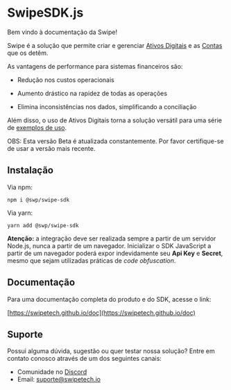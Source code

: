 # SwipeSDK.js

Bem vindo à documentação da Swipe!

Swipe é a solução que permite criar e gerenciar [Ativos Digitais](https://swipetech.github.io/doc/#ativo) e as [Contas](https://swipetech.github.io/doc/#conta) que os detêm. 

As vantagens de performance para sistemas financeiros são: 

- Redução nos custos operacionais 

- Aumento drástico na rapidez de todas as operações

- Elimina inconsistências nos dados, simplificando a conciliação

Além disso, o uso de Ativos Digitais torna a solução versátil para uma série de [exemplos de uso](https://swipetech.github.io/doc/#exemplos-de-uso).


OBS: Esta versão Beta é atualizada constantemente. Por favor certifique-se de usar a versão mais recente.

## Instalação

Via npm:

`npm i @swp/swipe-sdk`

Via yarn:

`yarn add @swp/swipe-sdk`

<b>Atenção:</b> a integração deve ser realizada sempre a partir de um servidor Node.js, nunca a partir de um navegador. Inicializar o SDK JavaScript a partir de um navegador poderá expor indevidamente seu <b>Api Key</b> e <b>Secret</b>, mesmo que sejam utilizadas práticas de <i>code obfuscation</i>.

## Documentação

Para uma documentação completa do produto e do SDK, acesse o link:

[https://swipetech.github.io/doc](https://swipetech.github.io/doc)


## Suporte

Possui alguma dúvida, sugestão ou quer testar nossa solução? Entre em contato conosco através de um dos seguintes canais:

* Comunidade no [Discord](https://discord.gg/hpvEFFj)
* Email: suporte@swipetech.io
